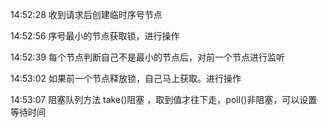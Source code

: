 14:52:28
收到请求后创建临时序号节点

14:52:56
序号最小的节点获取锁，进行操作

14:52:39
每个节点判断自己不是最小的节点后，对前一个节点进行监听

14:53:02
如果前一个节点释放锁，自己马上获取。进行操作

14:53:07
阻塞队列方法 take()阻塞 ，取到值才往下走，poll()非阻塞，可以设置等待时间


